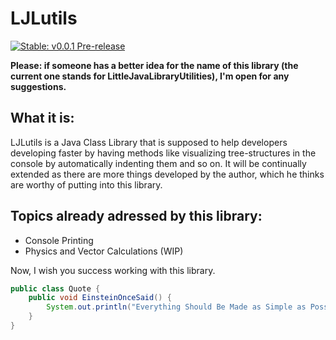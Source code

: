 # LJLutils

[![Stable: v0.0.1 Pre-release](https://img.shields.io/badge/stable%20version-v0.0.1%20pre--release-yellow.svg)](https://github.com/pklaschka/LJLutils/releases/tag/v0.0.1)

**Please: if someone has a better idea for the name of this library (the current one stands for LittleJavaLibraryUtilities), I'm open for any suggestions.**

## What it is:
LJLutils is a Java Class Library that is supposed to help developers developing faster by having methods like visualizing tree-structures in the console by automatically indenting them and so on.
It will be continually extended as there are more things developed by the author, which he thinks are worthy of putting into this library.

## Topics already adressed by this library:
- Console Printing
- Physics and Vector Calculations (WIP)

Now, I wish you success working with this library.
```Java
public class Quote {
    public void EinsteinOnceSaid() {
        System.out.println("Everything Should Be Made as Simple as Possible, But Not Simpler");
    }
}
```

